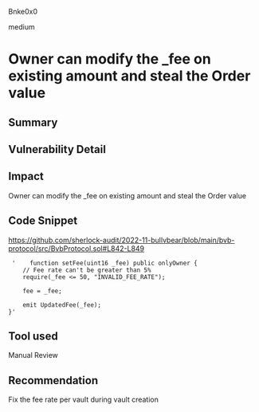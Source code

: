 Bnke0x0

medium

# Owner can modify the _fee on existing amount and steal the Order value

## Summary

## Vulnerability Detail

## Impact
Owner can modify the _fee on existing amount and steal the Order value 
## Code Snippet
https://github.com/sherlock-audit/2022-11-bullvbear/blob/main/bvb-protocol/src/BvbProtocol.sol#L842-L849

     '    function setFee(uint16 _fee) public onlyOwner {
        // Fee rate can't be greater than 5%
        require(_fee <= 50, "INVALID_FEE_RATE");

        fee = _fee;

        emit UpdatedFee(_fee);
    }'

## Tool used

Manual Review

## Recommendation
Fix the fee rate per vault during vault creation